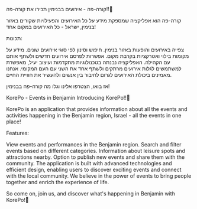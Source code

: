 קורה-פה - אירועים בבנימין
תכירו את קורה-פה!!🥳

קורה-פה הוא אפליקציה שמספקת מידע על כל האירועים והפעילויות שקורים באזור בנימין, ישראל - כל האירועים במקום אחד!

תכונות:

צפייה באירועים והופעות באזור בנימין.
חיפוש וסינון לפי סוגי אירועים שונים.
מידע על מקומות בילוי ואטרקציות בקרבת מקום.
אפשרות לפרסם אירועים חדשים ולשתף אותם עם הקהילה.
האפליקציה נבנתה בטכנולוגיות מתקדמות ועיצוב יעיל, מאפשרת למשתמשים לגלות אירועים מרתקים ולשתף אחד את השני עם העם המקומי. אנחנו מאמינים ביכולת האירועים לגרום לחיבור בין אנשים ולהעשיר את חוויית החיים.

אז בואו, הצטרפו אלינו וגלו מה קורה-פה בבנימין!

KorePo - Events in Benjamin
Introducing KorePo!!🥳

KorePo is an application that provides information about all the events and activities happening in the Benjamin region, Israel - all the events in one place!

Features:

View events and performances in the Benjamin region.
Search and filter events based on different categories.
Information about leisure spots and attractions nearby.
Option to publish new events and share them with the community.
The application is built with advanced technologies and efficient design, enabling users to discover exciting events and connect with the local community. We believe in the power of events to bring people together and enrich the experience of life.

So come on, join us, and discover what's happening in Benjamin with KorePo!🥂


